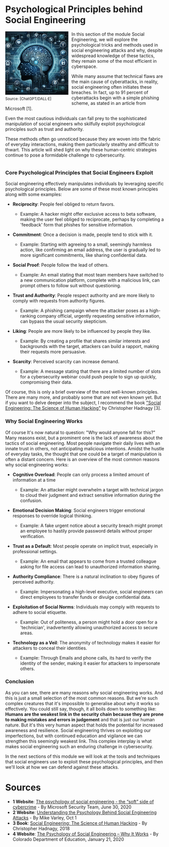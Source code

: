 # Psychological Principles behind Social Engineering 

<span style="float: left; margin-right: 10px;">
	<img src="../../resources/images/SocialEngineering.png" alt="Social Engineering" width="200">
	<br>
	<small>Source: [ChatGPT/DALL&middot;E]</small>
</span>
<span>
In this section of the module Social Engineering, we will explore the psychological tricks and methods used in social engineering attacks and why, despite widespread knowledge of these tactics, they remain some of the most efficient in cyberspace.

While many assume that technical flaws are the main cause of cyberattacks, in reality, social engineering often initiates these breaches. In fact, up to 91 percent of cyberattacks begin with a simple phishing scheme, as stated in an article from Microsoft [1].

Even the most cautious individuals can fall prey to the sophisticated manipulation of social engineers who skilfully exploit psychological principles such as trust and authority. 

These methods often go unnoticed because they are woven into the fabric of everyday interactions, making them particularly stealthy and difficult to thwart. This article will shed light on why these human-centric strategies continue to pose a formidable challenge to cybersecurity.
</span>
<div style="clear: both;"></div>

### Core Psychological Principles that Social Engineers Exploit
Social engineering effectively manipulates individuals by leveraging specific psychological principles. Below are some of these most known principles along with some examples:

- **Reciprocity**: People feel obliged to return favors. 
  - Example: A hacker might offer exclusive access to beta software, making the user feel obliged to reciprocate, perhaps by completing a 'feedback' form that phishes for sensitive information.

- **Commitment**: Once a decision is made, people tend to stick with it. 
  - Example: Starting with agreeing to a small, seemingly harmless action, like confirming an email address, the user is gradually led to more significant commitments, like sharing confidential data.

- **Social Proof**: People follow the lead of others. 
  - Example: An email stating that most team members have switched to a new communication platform, complete with a malicious link, can prompt others to follow suit without questioning.

- **Trust and Authority**: People respect authority and are more likely to comply with requests from authority figures. 
  - Example: A phishing campaign where the attacker poses as a high-ranking company official, urgently requesting sensitive information, can bypass the usual security skepticism.

- **Liking**: People are more likely to be influenced by people they like. 
  - Example: By creating a profile that shares similar interests and backgrounds with the target, attackers can build a rapport, making their requests more persuasive.

- **Scarcity**: Perceived scarcity can increase demand. 
  - Example: A message stating that there are a limited number of slots for a cybersecurity webinar could push people to sign up quickly, compromising their data.

Of course, this is only a brief overview of the most well-known principles. There are many more, and probably some that are not even known yet. But if you want to delve deeper into the subject, I recommend the book ["Social Engineering: The Science of Human Hacking"](https://www.amazon.com/Social-Engineering-Science-Human-Hacking/dp/111943338X) by Christopher Hadnagy [3].

### Why Social Engineering Works
Of course It's now natural to question: "Why would anyone fall for this?" Many reasons exist, but a prominent one is the lack of awareness about the tactics of social engineering. Most people navigate their daily lives with an innate trust in others, not anticipating malicious intentions. Amidst the hustle of everyday tasks, the thought that one could be a target of manipulation is often a distant concern. Here is an overview of the most common reasons why social engineering works:

- **Cognitive Overload**: People can only process a limited amount of information at a time
  - Example: An attacker might overwhelm a target with technical jargon to cloud their judgment and extract sensitive information during the confusion.

- **Emotional Decision Making**: Social engineers trigger emotional responses to override logical thinking.
  - Example: A fake urgent notice about a security breach might prompt an employee to hastily provide password details without proper verification.

- **Trust as a Default**: Most people operate on implicit trust, especially in professional settings.
  - Example: An email that appears to come from a trusted colleague asking for file access can lead to unauthorized information sharing.

- **Authority Compliance**: There is a natural inclination to obey figures of perceived authority.
  - Example: Impersonating a high-level executive, social engineers can direct employees to transfer funds or divulge confidential data.

- **Exploitation of Social Norms**: Individuals may comply with requests to adhere to social etiquette.
  - Example: Out of politeness, a person might hold a door open for a 'technician', inadvertently allowing unauthorized access to secure areas.

- **Technology as a Veil**: The anonymity of technology makes it easier for attackers to conceal their identities.
  - Example: Through Emails and phone calls, its hard to verify the identity of the sender, making it easier for attackers to impersonate others.


### Conclusion
As you can see, there are many reasons why social engineering works. And this is just a small selection of the most common reasons. But we're such complex creatures that it's impossible to generalise about why it works so effectively. You could still say, though, it all boils down to something like: **Humans are the weakest link in the security chain because they are prone to making mistakes and errors in judgement** and that is just our human nature. But it's this very human aspect that holds the potential for increased awareness and resilience. Social engineering thrives on exploiting our imperfections, but with continued education and vigilance we can strengthen this seemingly weakest link. This complex interplay is what makes social engineering such an enduring challenge in cybersecurity.

In the next sections of this module we will look at the tools and techniques that social engineers use to exploit these psychological principles, and then we'll look at how we can defend against these attacks.


# Sources
- **1 Website**: [The psychology of social engineering - the “soft” side of cybercrime](https://www.microsoft.com/en-us/security/blog/2020/06/30/psychology-social-engineering-soft-side-cybercrime) - By Microsoft Security Team, June 30, 2020
- **2 Website**: [Understanding the Psychology Behind Social Engineering Attacks](https://medium.com/@michaelroyvarley/understanding-the-psychology-behind-social-engineering-attacks-b3c637ef9026) - By Mike Varley, Oct 1
- **3 Book**: [Social Engineering: The Science of Human Hacking](https://www.amazon.com/Social-Engineering-Science-Human-Hacking/dp/111943338X) - By Christopher Hadnagy, 2018
- **4 Website**: [The Psychology of Social Engineering – Why It Works](https://www.cde.state.co.us/dataprivacyandsecurity/socialengineeringeducation) - By Colorado Department of Education, January 21, 2020